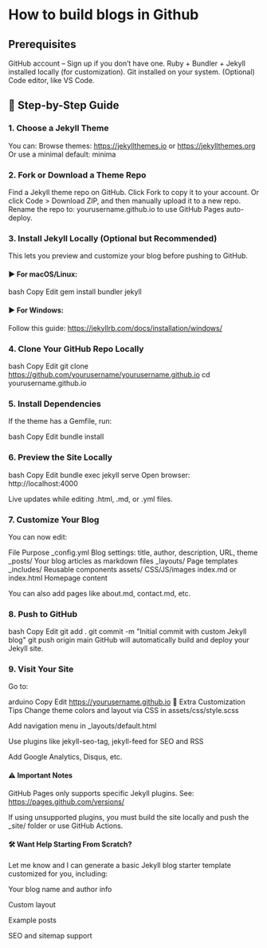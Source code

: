 # How to build blogs in Github

## Prerequisites
GitHub account – Sign up if you don’t have one.
Ruby + Bundler + Jekyll installed locally (for customization).
Git installed on your system.
(Optional) Code editor, like VS Code.

## 🚀 Step-by-Step Guide
### 1. Choose a Jekyll Theme
You can:
Browse themes: https://jekyllthemes.io or https://jekyllthemes.org
Or use a minimal default: minima

### 2. Fork or Download a Theme Repo
Find a Jekyll theme repo on GitHub.
Click Fork to copy it to your account.
Or click Code > Download ZIP, and then manually upload it to a new repo.
Rename the repo to: yourusername.github.io to use GitHub Pages auto-deploy.

### 3. Install Jekyll Locally (Optional but Recommended)
This lets you preview and customize your blog before pushing to GitHub.

#### ▶️ For macOS/Linux:
bash
Copy
Edit
gem install bundler jekyll
#### ▶️ For Windows:
Follow this guide: https://jekyllrb.com/docs/installation/windows/

### 4. Clone Your GitHub Repo Locally
bash
Copy
Edit
git clone https://github.com/yourusername/yourusername.github.io
cd yourusername.github.io

### 5. Install Dependencies
If the theme has a Gemfile, run:

bash
Copy
Edit
bundle install

### 6. Preview the Site Locally
bash
Copy
Edit
bundle exec jekyll serve
Open browser: http://localhost:4000

Live updates while editing .html, .md, or .yml files.

### 7. Customize Your Blog
You can now edit:

File	Purpose
_config.yml	Blog settings: title, author, description, URL, theme
_posts/	Your blog articles as markdown files
_layouts/	Page templates
_includes/	Reusable components
assets/	CSS/JS/images
index.md or index.html	Homepage content

You can also add pages like about.md, contact.md, etc.

### 8. Push to GitHub
bash
Copy
Edit
git add .
git commit -m "Initial commit with custom Jekyll blog"
git push origin main
GitHub will automatically build and deploy your Jekyll site.

### 9. Visit Your Site
Go to:

arduino
Copy
Edit
https://yourusername.github.io
🎨 Extra Customization Tips
Change theme colors and layout via CSS in assets/css/style.scss

Add navigation menu in _layouts/default.html

Use plugins like jekyll-seo-tag, jekyll-feed for SEO and RSS

Add Google Analytics, Disqus, etc.

#### ⚠️ Important Notes
GitHub Pages only supports specific Jekyll plugins. See: https://pages.github.com/versions/

If using unsupported plugins, you must build the site locally and push the _site/ folder or use GitHub Actions.

#### 🛠 Want Help Starting From Scratch?
Let me know and I can generate a basic Jekyll blog starter template customized for you, including:

Your blog name and author info

Custom layout

Example posts

SEO and sitemap support